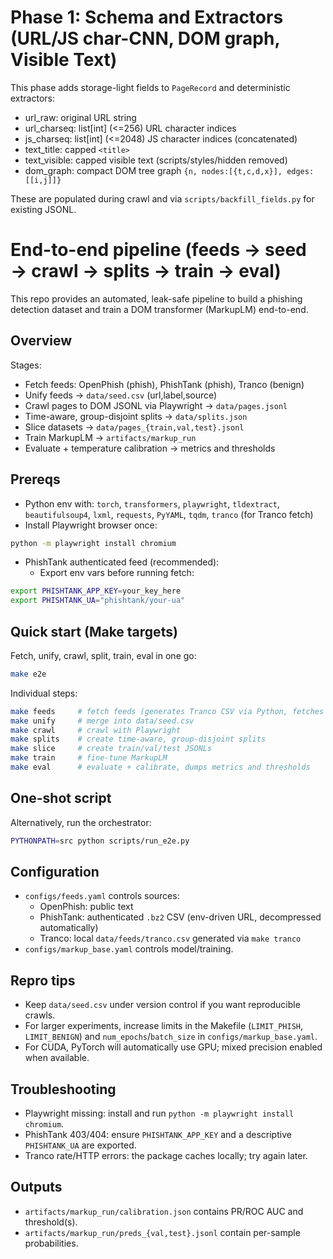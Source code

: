 # Phase 1: Schema and Extractors (URL/JS char-CNN, DOM graph, Visible Text)

This phase adds storage-light fields to `PageRecord` and deterministic extractors:

- url_raw: original URL string
- url_charseq: list[int] (<=256) URL character indices
- js_charseq: list[int] (<=2048) JS character indices (concatenated)
- text_title: capped `<title>`
- text_visible: capped visible text (scripts/styles/hidden removed)
- dom_graph: compact DOM tree graph `{n, nodes:[{t,c,d,x}], edges:[[i,j]]}`

These are populated during crawl and via `scripts/backfill_fields.py` for existing JSONL.
# End-to-end pipeline (feeds → seed → crawl → splits → train → eval)

This repo provides an automated, leak-safe pipeline to build a phishing detection dataset and train a DOM transformer (MarkupLM) end-to-end.

## Overview

Stages:
- Fetch feeds: OpenPhish (phish), PhishTank (phish), Tranco (benign)
- Unify feeds → `data/seed.csv` (url,label,source)
- Crawl pages to DOM JSONL via Playwright → `data/pages.jsonl`
- Time-aware, group-disjoint splits → `data/splits.json`
- Slice datasets → `data/pages_{train,val,test}.jsonl`
- Train MarkupLM → `artifacts/markup_run`
- Evaluate + temperature calibration → metrics and thresholds

## Prereqs

- Python env with: `torch`, `transformers`, `playwright`, `tldextract`, `beautifulsoup4`, `lxml`, `requests`, `PyYAML`, `tqdm`, `tranco` (for Tranco fetch)
- Install Playwright browser once:

```bash
python -m playwright install chromium
```

- PhishTank authenticated feed (recommended):
  - Export env vars before running fetch:

```bash
export PHISHTANK_APP_KEY=your_key_here
export PHISHTANK_UA="phishtank/your-ua"
```

## Quick start (Make targets)

Fetch, unify, crawl, split, train, eval in one go:

```bash
make e2e
```

Individual steps:

```bash
make feeds     # fetch feeds (generates Tranco CSV via Python, fetches OpenPhish/PhishTank)
make unify     # merge into data/seed.csv
make crawl     # crawl with Playwright
make splits    # create time-aware, group-disjoint splits
make slice     # create train/val/test JSONLs
make train     # fine-tune MarkupLM
make eval      # evaluate + calibrate, dumps metrics and thresholds
```

## One-shot script

Alternatively, run the orchestrator:

```bash
PYTHONPATH=src python scripts/run_e2e.py
```

## Configuration

- `configs/feeds.yaml` controls sources:
  - OpenPhish: public text
  - PhishTank: authenticated `.bz2` CSV (env-driven URL, decompressed automatically)
  - Tranco: local `data/feeds/tranco.csv` generated via `make tranco`
- `configs/markup_base.yaml` controls model/training.

## Repro tips

- Keep `data/seed.csv` under version control if you want reproducible crawls.
- For larger experiments, increase limits in the Makefile (`LIMIT_PHISH`, `LIMIT_BENIGN`) and `num_epochs`/`batch_size` in `configs/markup_base.yaml`.
- For CUDA, PyTorch will automatically use GPU; mixed precision enabled when available.

## Troubleshooting

- Playwright missing: install and run `python -m playwright install chromium`.
- PhishTank 403/404: ensure `PHISHTANK_APP_KEY` and a descriptive `PHISHTANK_UA` are exported.
- Tranco rate/HTTP errors: the package caches locally; try again later.

## Outputs

- `artifacts/markup_run/calibration.json` contains PR/ROC AUC and threshold(s).
- `artifacts/markup_run/preds_{val,test}.jsonl` contain per-sample probabilities.

